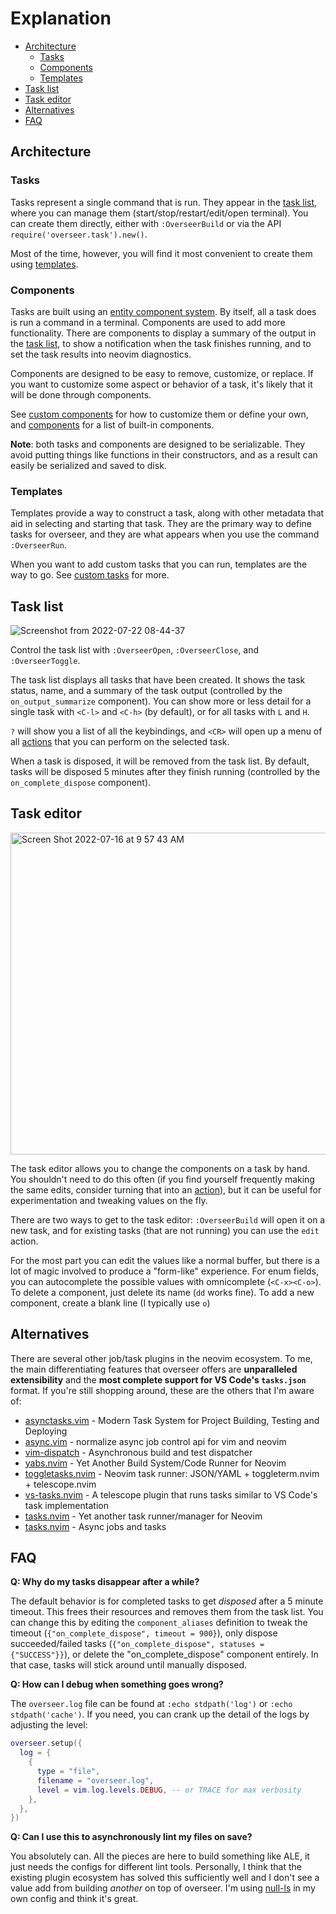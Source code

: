 # Explanation

<!-- TOC -->

- [Architecture](#architecture)
  - [Tasks](#tasks)
  - [Components](#components)
  - [Templates](#templates)
- [Task list](#task-list)
- [Task editor](#task-editor)
- [Alternatives](#alternatives)
- [FAQ](#faq)

<!-- /TOC -->

## Architecture

### Tasks

Tasks represent a single command that is run. They appear in the [task list](#task-list), where you can manage them (start/stop/restart/edit/open terminal). You can create them directly, either with `:OverseerBuild` or via the API `require('overseer.task').new()`.

Most of the time, however, you will find it most convenient to create them using [templates](#templates).

### Components

Tasks are built using an [entity component system](https://en.wikipedia.org/wiki/Entity_component_system). By itself, all a task does is run a command in a terminal. Components are used to add more functionality. There are components to display a summary of the output in the [task list](#task-list), to show a notification when the task finishes running, and to set the task results into neovim diagnostics.

Components are designed to be easy to remove, customize, or replace. If you want to customize some aspect or behavior of a task, it's likely that it will be done through components.

See [custom components](#custom-components) for how to customize them or define your own, and [components](doc/components.md) for a list of built-in components.

**Note**: both tasks and components are designed to be serializable. They avoid putting things like functions in their constructors, and as a result can easily be serialized and saved to disk.

### Templates

Templates provide a way to construct a task, along with other metadata that aid in selecting and starting that task. They are the primary way to define tasks for overseer, and they are what appears when you use the command `:OverseerRun`.

When you want to add custom tasks that you can run, templates are the way to go. See [custom tasks](#custom-tasks) for more.

## Task list

![Screenshot from 2022-07-22 08-44-37](https://user-images.githubusercontent.com/506791/180475623-1e9a9612-5a93-4520-a9bc-4e12b0496411.png)

Control the task list with `:OverseerOpen`, `:OverseerClose`, and `:OverseerToggle`.

The task list displays all tasks that have been created. It shows the task status, name, and a
summary of the task output (controlled by the `on_output_summarize` component). You can show more or
less detail for a single task with `<C-l>` and `<C-h>` (by default), or for all tasks with `L` and
`H`.

`?` will show you a list of all the keybindings, and `<CR>` will open up a menu of all
[actions](#actions) that you can perform on the selected task.

When a task is disposed, it will be removed from the task list. By default, tasks will be disposed 5
minutes after they finish running (controlled by the `on_complete_dispose` component).

## Task editor

<img width="515" alt="Screen Shot 2022-07-16 at 9 57 43 AM" src="https://user-images.githubusercontent.com/506791/179364674-526c8cbc-0cd8-48b0-ad68-3140c10178eb.png">

The task editor allows you to change the components on a task by hand. You shouldn't need to do this
often (if you find yourself frequently making the same edits, consider turning that into an
[action](#actions)), but it can be useful for experimentation and tweaking values on the fly.

There are two ways to get to the task editor: `:OverseerBuild` will open it on a new task, and for
existing tasks (that are not running) you can use the `edit` action.

For the most part you can edit the values like a normal buffer, but there is a lot of magic involved
to produce a "form-like" experience. For enum fields, you can autocomplete the possible values with
omnicomplete (`<C-x><C-o>`). To delete a component, just delete its name (`dd` works fine). To add a
new component, create a blank line (I typically use `o`)

## Alternatives

There are several other job/task plugins in the neovim ecosystem. To me, the main differentiating features that overseer offers are **unparalleled extensibility** and the **most complete support for VS Code's `tasks.json`** format. If you're still shopping around, these are the others that I'm aware of:

- [asynctasks.vim](https://github.com/skywind3000/asynctasks.vim) - Modern Task System for Project Building, Testing and Deploying
- [async.vim](https://github.com/prabirshrestha/async.vim) - normalize async job control api for vim and neovim
- [vim-dispatch](https://github.com/tpope/vim-dispatch) - Asynchronous build and test dispatcher
- [yabs.nvim](https://github.com/pianocomposer321/yabs.nvim) - Yet Another Build System/Code Runner for Neovim
- [toggletasks.nvim](https://github.com/jedrzejboczar/toggletasks.nvim) - Neovim task runner: JSON/YAML + toggleterm.nvim + telescope.nvim
- [vs-tasks.nvim](https://github.com/EthanJWright/vs-tasks.nvim) - A telescope plugin that runs tasks similar to VS Code's task implementation
- [tasks.nvim](https://github.com/GustavoKatel/tasks.nvim) - Yet another task runner/manager for Neovim
- [tasks.nvim](https://github.com/mg979/tasks.vim) - Async jobs and tasks

## FAQ

**Q: Why do my tasks disappear after a while?**

The default behavior is for completed tasks to get _disposed_ after a 5 minute timeout. This frees their resources and removes them from the task list. You can change this by editing the `component_aliases` definition to tweak the timeout (`{"on_complete_dispose", timeout = 900}`), only dispose succeeded/failed tasks (`{"on_complete_dispose", statuses = {"SUCCESS"}}`), or delete the "on_complete_dispose" component entirely. In that case, tasks will stick around until manually disposed.

**Q: How can I debug when something goes wrong?**

The `overseer.log` file can be found at `:echo stdpath('log')` or `:echo stdpath('cache')`. If you need, you can crank up the detail of the logs by adjusting the level:

```lua
overseer.setup({
  log = {
    {
      type = "file",
      filename = "overseer.log",
      level = vim.log.levels.DEBUG, -- or TRACE for max verbosity
    },
  },
})
```

**Q: Can I use this to asynchronously lint my files on save?**

You absolutely can. All the pieces are here to build something like ALE, it just needs the configs for different lint tools. Personally, I think that the existing plugin ecosystem has solved this sufficiently well and I don't see a value add from building _another_ on top of overseer. I'm using [null-ls](https://github.com/jose-elias-alvarez/null-ls.nvim) in my own config and think it's great.
